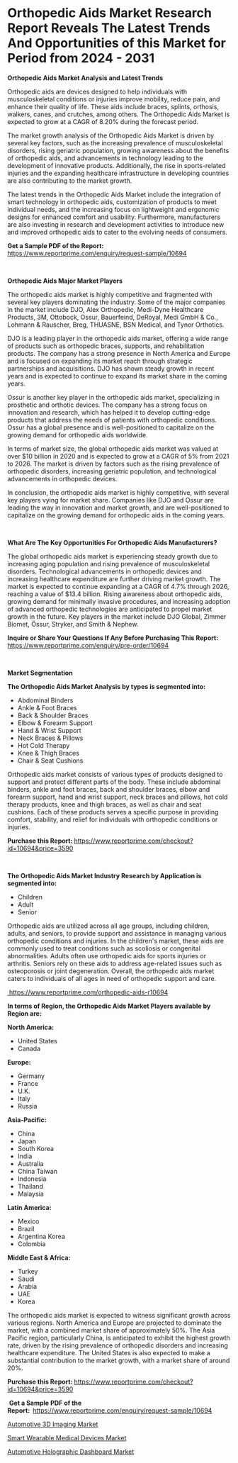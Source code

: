 <p><h1>Orthopedic Aids Market Research Report Reveals The Latest Trends And Opportunities of this Market for Period from 2024 - 2031</h1></p><p><strong>Orthopedic Aids Market Analysis and Latest Trends</strong></p>
<p><p>Orthopedic aids are devices designed to help individuals with musculoskeletal conditions or injuries improve mobility, reduce pain, and enhance their quality of life. These aids include braces, splints, orthosis, walkers, canes, and crutches, among others. The Orthopedic Aids Market is expected to grow at a CAGR of 8.20% during the forecast period.</p><p>The market growth analysis of the Orthopedic Aids Market is driven by several key factors, such as the increasing prevalence of musculoskeletal disorders, rising geriatric population, growing awareness about the benefits of orthopedic aids, and advancements in technology leading to the development of innovative products. Additionally, the rise in sports-related injuries and the expanding healthcare infrastructure in developing countries are also contributing to the market growth.</p><p>The latest trends in the Orthopedic Aids Market include the integration of smart technology in orthopedic aids, customization of products to meet individual needs, and the increasing focus on lightweight and ergonomic designs for enhanced comfort and usability. Furthermore, manufacturers are also investing in research and development activities to introduce new and improved orthopedic aids to cater to the evolving needs of consumers.</p></p>
<p><strong>Get a Sample PDF of the Report:&nbsp;</strong> <a href="https://www.reportprime.com/enquiry/request-sample/10694">https://www.reportprime.com/enquiry/request-sample/10694</a></p>
<p>&nbsp;</p>
<p><strong>Orthopedic Aids Major Market Players</strong></p>
<p><p>The orthopedic aids market is highly competitive and fragmented with several key players dominating the industry. Some of the major companies in the market include DJO, Alex Orthopedic, Medi-Dyne Healthcare Products, 3M, Ottobock, Ossur, Bauerfeind, DeRoyal, Medi GmbH & Co., Lohmann & Rauscher, Breg, THUASNE, BSN Medical, and Tynor Orthotics.</p><p>DJO is a leading player in the orthopedic aids market, offering a wide range of products such as orthopedic braces, supports, and rehabilitation products. The company has a strong presence in North America and Europe and is focused on expanding its market reach through strategic partnerships and acquisitions. DJO has shown steady growth in recent years and is expected to continue to expand its market share in the coming years.</p><p>Ossur is another key player in the orthopedic aids market, specializing in prosthetic and orthotic devices. The company has a strong focus on innovation and research, which has helped it to develop cutting-edge products that address the needs of patients with orthopedic conditions. Ossur has a global presence and is well-positioned to capitalize on the growing demand for orthopedic aids worldwide.</p><p>In terms of market size, the global orthopedic aids market was valued at over $10 billion in 2020 and is expected to grow at a CAGR of 5% from 2021 to 2026. The market is driven by factors such as the rising prevalence of orthopedic disorders, increasing geriatric population, and technological advancements in orthopedic devices.</p><p>In conclusion, the orthopedic aids market is highly competitive, with several key players vying for market share. Companies like DJO and Ossur are leading the way in innovation and market growth, and are well-positioned to capitalize on the growing demand for orthopedic aids in the coming years.</p></p>
<p>&nbsp;</p>
<p><strong>What Are The Key Opportunities For Orthopedic Aids Manufacturers?</strong></p>
<p><p>The global orthopedic aids market is experiencing steady growth due to increasing aging population and rising prevalence of musculoskeletal disorders. Technological advancements in orthopedic devices and increasing healthcare expenditure are further driving market growth. The market is expected to continue expanding at a CAGR of 4.7% through 2026, reaching a value of $13.4 billion. Rising awareness about orthopedic aids, growing demand for minimally invasive procedures, and increasing adoption of advanced orthopedic technologies are anticipated to propel market growth in the future. Key players in the market include DJO Global, Zimmer Biomet, Össur, Stryker, and Smith & Nephew.</p></p>
<p><strong>Inquire or Share Your Questions If Any Before Purchasing This Report:</strong> <a href="https://www.reportprime.com/enquiry/pre-order/10694">https://www.reportprime.com/enquiry/pre-order/10694</a></p>
<p>&nbsp;</p>
<p><strong>Market Segmentation</strong></p>
<p><strong>The Orthopedic Aids Market Analysis by types is segmented into:</strong></p>
<p><ul><li>Abdominal Binders</li><li>Ankle & Foot Braces</li><li>Back & Shoulder Braces</li><li>Elbow & Forearm Support</li><li>Hand & Wrist Support</li><li>Neck Braces & Pillows</li><li>Hot Cold Therapy</li><li>Knee & Thigh Braces</li><li>Chair & Seat Cushions</li></ul></p>
<p><p>Orthopedic aids market consists of various types of products designed to support and protect different parts of the body. These include abdominal binders, ankle and foot braces, back and shoulder braces, elbow and forearm support, hand and wrist support, neck braces and pillows, hot cold therapy products, knee and thigh braces, as well as chair and seat cushions. Each of these products serves a specific purpose in providing comfort, stability, and relief for individuals with orthopedic conditions or injuries.</p></p>
<p><strong>Purchase this Report:&nbsp;</strong><a href="https://www.reportprime.com/checkout?id=10694&price=3590">https://www.reportprime.com/checkout?id=10694&price=3590</a></p>
<p>&nbsp;</p>
<p><strong>The Orthopedic Aids Market Industry Research by Application is segmented into:</strong></p>
<p><ul><li>Children</li><li>Adult</li><li>Senior</li></ul></p>
<p><p>Orthopedic aids are utilized across all age groups, including children, adults, and seniors, to provide support and assistance in managing various orthopedic conditions and injuries. In the children's market, these aids are commonly used to treat conditions such as scoliosis or congenital abnormalities. Adults often use orthopedic aids for sports injuries or arthritis. Seniors rely on these aids to address age-related issues such as osteoporosis or joint degeneration. Overall, the orthopedic aids market caters to individuals of all ages in need of orthopedic support and care.</p></p>
<p><a href="https://www.reportprime.com/orthopedic-aids-r10694">&nbsp;https://www.reportprime.com/orthopedic-aids-r10694</a></p>
<p><strong>In terms of Region, the Orthopedic Aids Market Players available by Region are:</strong></p>
<p>
    <p> <strong> North America: </strong>
        <ul>
            <li>United States</li>
            <li>Canada</li>
        </ul>
        </p> 
    <p> <strong> Europe: </strong>
        <ul>
            <li>Germany</li>
            <li>France</li>
            <li>U.K.</li>
            <li>Italy</li>
            <li>Russia</li>
        </ul>
        </p> 
    <p> <strong> Asia-Pacific: </strong>
        <ul>
            <li>China</li>
            <li>Japan</li>
            <li>South Korea</li>
            <li>India</li>
            <li>Australia</li>
            <li>China Taiwan</li>
            <li>Indonesia</li>
            <li>Thailand</li>
            <li>Malaysia</li>
        </ul>
        </p> 
    <p> <strong> Latin America: </strong>
        <ul>
            <li>Mexico</li>
            <li>Brazil</li>
            <li>Argentina Korea</li>
            <li>Colombia</li>
        </ul>
        </p> 
    <p> <strong> Middle East & Africa: </strong>
        <ul>
            <li>Turkey</li>
            <li>Saudi</li>
            <li>Arabia</li>
            <li>UAE</li>
            <li>Korea</li>
        </ul>
    </p>
    </p>
<p><p>The orthopedic aids market is expected to witness significant growth across various regions. North America and Europe are projected to dominate the market, with a combined market share of approximately 50%. The Asia Pacific region, particularly China, is anticipated to exhibit the highest growth rate, driven by the rising prevalence of orthopedic disorders and increasing healthcare expenditure. The United States is also expected to make a substantial contribution to the market growth, with a market share of around 20%.</p></p>
<p><strong>Purchase this Report: </strong><a href="https://www.reportprime.com/checkout?id=10694&price=3590">https://www.reportprime.com/checkout?id=10694&price=3590</a></p>
<p>&nbsp;<strong>Get a Sample PDF of the Report:&nbsp;&nbsp;</strong><a href="https://www.reportprime.com/enquiry/request-sample/10694">https://www.reportprime.com/enquiry/request-sample/10694</a></p>
<p><strong></strong></p>
<p><p><a href="https://view.publitas.com/reportprime-1/automotive-3d-imaging-market-size-growth-and-industry-analysis-by-market-segmentation-and-regional-insights-and-forecast-to-2031/">Automotive 3D Imaging Market</a></p><p><a href="https://github.com/Krdamani25/Market-Research-Report-List-1/blob/main/smart-wearable-medical-devices-market.md">Smart Wearable Medical Devices Market</a></p><p><a href="https://view.publitas.com/reportprime-1/automotive-holographic-dashboard-market-trends-and-analysis-opportunities-and-challenges-for-future-growth-2024-2031/">Automotive Holographic Dashboard Market</a></p></p>